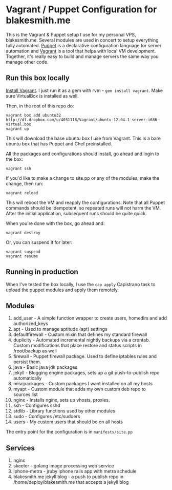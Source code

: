 # Vagrant / Puppet Configuration for blakesmith.me

This is the Vagrant & Puppet setup I use for my personal VPS, blakesmith.me. Several modules are used in concert to setup everything fully automated. [Puppet](http://puppetlabs.com/) is a declarative configuration language for server automation and [Vagrant](http://vagrantup.com/) is a tool that helps with local VM development. Together, it's really easy to build and manage servers the same way you manage other code.

## Run this box locally

[Install Vagrant](http://vagrantup.com/v1/docs/getting-started/index.html). I just run it as a gem with rvm - `gem install vagrant`. Make sure VirtualBox is installed as well.

Then, in the root of this repo do:

```
vagrant box add ubuntu32 http://dl.dropbox.com/u/4031118/Vagrant/ubuntu-12.04.1-server-i686-virtual.box
vagrant up
```

This will download the base ubuntu box I use from Vagrant. This is a bare ubuntu box that has Puppet and Chef preinstalled.

All the packages and configurations should install, go ahead and login to the box:

```
vagrant ssh
```

If you'd like to make a change to site.pp or any of the modules, make the change, then run:

```
vagrant reload
```

This will reboot the VM and reapply the configurations. Note that all Puppet commands should be idempotent, so repeated runs will not harm the VM. After the initial application, subsequent runs should be quite quick.

When you're done with the box, go ahead and:

```
vagrant destroy
```

Or, you can suspend it for later:

```
vagrant suspend
vagrant resume
```

## Running in production

When I've tested the box locally, I use the `cap apply` Capistrano task to upload the puppet modules and apply them remotely.

## Modules

1. add_user - A simple function wrapper to create users, homedirs and add authorized_keys
2. apt - Used to manage aptitude (apt) settings
3. defaultfirewall - Custom mixin that defines my standard firewall
4. duplicity - Automated incremental nightly backups via a crontab. Custom modifications that place restore and status scripts in /root/backup as well
5. firewall - Puppet firewall package. Used to define iptables rules and persist them.
6. java - Basic java jdk packages
7. jekyll - Blogging engine packages, sets up a git push-to-publish repo automatically
8. miscpackages - Custom packages I want installed on all my hosts
9. myapt - Custom module that adds my own custom deb repo to sources.list
10. nginx - Installs nginx, sets up vhosts, proxies.
11. ssh - Configures sshd
12. stdlib - Library functions used by other modules
13. sudo - Configures /etc/sudoers
14. users - My custom users that should be on all hosts

The entry point for the configuration is in `manifests/site.pp`

## Services

1. nginx
2. skeeter - golang image processing web service
3. iphone-metra - jruby iphone rails app with metra schedule
4. blakesmith.me jekyll blog - a push to publish repo in /home/deploy/blakesmith.me that accepts a jekyll blog
